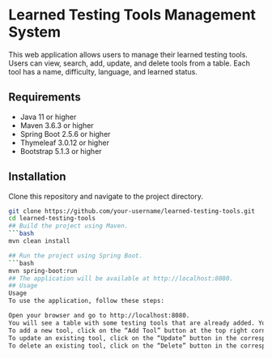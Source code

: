 # Learned Testing Tools Management System


This web application allows users to manage their learned testing tools. Users can view, search, add, update, and delete tools from a table. Each tool has a name, difficulty, language, and learned status.

## Requirements

- Java 11 or higher
- Maven 3.6.3 or higher
- Spring Boot 2.5.6 or higher
- Thymeleaf 3.0.12 or higher
- Bootstrap 5.1.3 or higher

## Installation

Clone this repository and navigate to the project directory.

```bash
git clone https://github.com/your-username/learned-testing-tools.git
cd learned-testing-tools
## Build the project using Maven.
```bash
mvn clean install

## Run the project using Spring Boot.
```bash
mvn spring-boot:run
## The application will be available at http://localhost:8080.
## Usage
Usage
To use the application, follow these steps:

Open your browser and go to http://localhost:8080.
You will see a table with some testing tools that are already added. You can sort the table by clicking on the column headers. You can also search for a specific tool by typing in the search box.
To add a new tool, click on the “Add Tool” button at the top right corner. A form will appear where you can enter the tool’s name, difficulty, language, and learned status. Click on the “Save” button to save the tool to the table.
To update an existing tool, click on the “Update” button in the corresponding row. A form will appear where you can edit the tool’s information. Click on the “Save” button to save the changes to the table.
To delete an existing tool, click on the “Delete” button in the corresponding row. A confirmation message will appear where you can click on the “Yes” button to delete the tool from the table.
